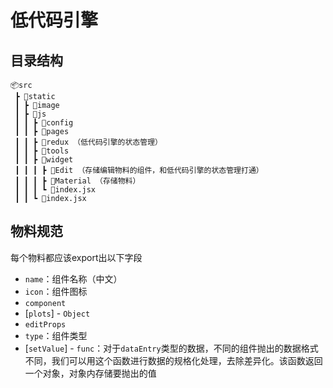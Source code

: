 # 低代码引擎


## 目录结构

```
📦src
 ┣ 📂static
 ┃ ┣ 📂image
 ┃ ┣ 📂js
 ┃ ┃ ┣ 📂config
 ┃ ┃ ┣ 📂pages
 ┃ ┃ ┣ 📂redux （低代码引擎的状态管理）
 ┃ ┃ ┣ 📂tools
 ┃ ┃ ┣ 📂widget
 ┃ ┃ ┃ ┣ 📂Edit （存储编辑物料的组件，和低代码引擎的状态管理打通）
 ┃ ┃ ┃ ┣ 📂Material （存储物料）
 ┃ ┃ ┃ ┗ 📜index.jsx
 ┃ ┃ ┗ 📜index.jsx
```

## 物料规范

每个物料都应该export出以下字段

* `name`：组件名称（中文）
* `icon`：组件图标
* `component`
* [`plots`] - `Object`
* `editProps`
* `type`：组件类型
* [`setValue`] - `func`：对于`dataEntry`类型的数据，不同的组件抛出的数据格式不同，我们可以用这个函数进行数据的规格化处理，去除差异化。该函数返回一个对象，对象内存储要抛出的值
